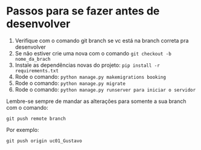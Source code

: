 # Passos para se fazer antes de desenvolver
1. Verifique com o comando git branch se vc está na branch correta pra desenvolver
2. Se não estiver crie uma nova com o comando `git checkout -b nome_da_brach`
2. Instale as dependências novas do projeto: `pip install -r requirements.txt`
3. Rode o comando: `python manage.py makemigrations booking`
4. Rode o comando: `python manage.py migrate`
5. Rode o comando: `python manage.py runserver para iniciar o servidor`

Lembre-se sempre de mandar as alterações para somente a sua branch com o comando:

`git push remote branch`

Por exemplo:

`git push origin uc01_Gustavo`